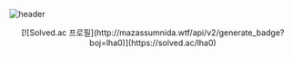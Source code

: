 ![header](https://capsule-render.vercel.app/api?type=venom&height=300&color=auto&text=Welcome%20to&fontColor=f3f3f3&fontSize=60&desc=ha0's%20GitHub&descAlignY=64)

<div align="center">
[![Solved.ac
프로필](http://mazassumnida.wtf/api/v2/generate_badge?boj=lha0)](https://solved.ac/lha0)
</div>

<!-- 
<div align="center">
### 💻 Tech 💻
  <div style="display:flex; flex-direction:row; align:center;" >
    <img src="https://img.shields.io/badge/React-61DAFB?style=for-the-badge&logo=React&logoColor=white">
    <img src="https://img.shields.io/badge/Next.js-000000?style=for-the-badge&logo=Next.js&logoColor=white"> 
    <img src="https://img.shields.io/badge/JavaScript-F7DF1E?style=for-the-badge&logo=JavaScript&logoColor=white"> 
    <img src="https://img.shields.io/badge/styled-components-DB7093?style=for-the-badge&logo=Styled-Components&logoColor=white"> 
    <img src="https://img.shields.io/badge/HTML5-E34F26?style=for-the-badge&logo=HTML5&logoColor=white"> 
    <img src="https://img.shields.io/badge/CSS3-1572B6?style=for-the-badge&logo=CSS3&logoColor=white"> 
  </div>

  ### 📚 Studying 📚
   <img src="https://img.shields.io/badge/TypeScript-3178C6?style=for-the-badge&logo=TypeScript&logoColor=white">

  ### 🛠️ Tools 🛠️
  <div style="display:flex; flex-direction:row;">
        <img src="https://img.shields.io/badge/Figma-F24E1E?style=for-the-badge&logo=Figma&logoColor=white"> 
   
    <img src="https://img.shields.io/badge/Android-34A853?style=for-the-badge&logo=Android&logoColor=white"> 
    <img src="https://img.shields.io/badge/Kotlin-7F52FF?style=for-the-badge&logo=Kotlin&logoColor=white"> 
    <img src="https://img.shields.io/badge/MongoDB-47A248?style=for-the-badge&logo=MongoDB&logoColor=white"> 
    <img src="https://img.shields.io/badge/MySQL-4479A1?style=for-the-badge&logo=MySQL&logoColor=white"> 
    <img src="https://img.shields.io/badge/Python-3776AB?style=for-the-badge&logo=Python&logoColor=white"> 
  </div>
</div>
-->

<!--
**lha0/lha0** is a ✨ _special_ ✨ repository because its `README.md` (this file) appears on your GitHub profile.

Here are some ideas to get you started:

- 🔭 I’m currently working on ...
- 🌱 I’m currently learning ...
- 👯 I’m looking to collaborate on ...
- 🤔 I’m looking for help with ...
- 💬 Ask me about ...
- 📫 How to reach me: ...
- 😄 Pronouns: ...
- ⚡ Fun fact: ...
-->
